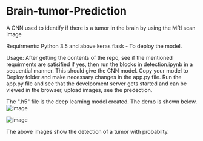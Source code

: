 # Brain-tumor-Prediction
A CNN used to identify if there is a tumor in the brain by using the MRI scan image

Requirments:
  Python 3.5 and above
  keras
  flask - To deploy the model.
  
Usage:
  After getting the contents of the repo, see if the mentioned requirments are satisified if yes, then run the blocks in detection.ipynb in a sequential manner. 
  This should give the CNN model. Copy your model to Deploy folder and make necessary changes in the app.py file.
  Run the app.py file and see that the develpoment server gets started and can be viewed in the browser, upload images, see the predection.
  
  The ".h5" file is the deep learning model created. The demo is shown below.
  ![image](https://user-images.githubusercontent.com/69049502/133123338-ba24d511-de45-4502-accb-1a7f44470177.png)
  
  ![image](https://user-images.githubusercontent.com/69049502/133123533-68e574eb-f857-4328-aab6-64146cb23d7c.png)


  The above images show the detection of a tumor with probablity.
  
